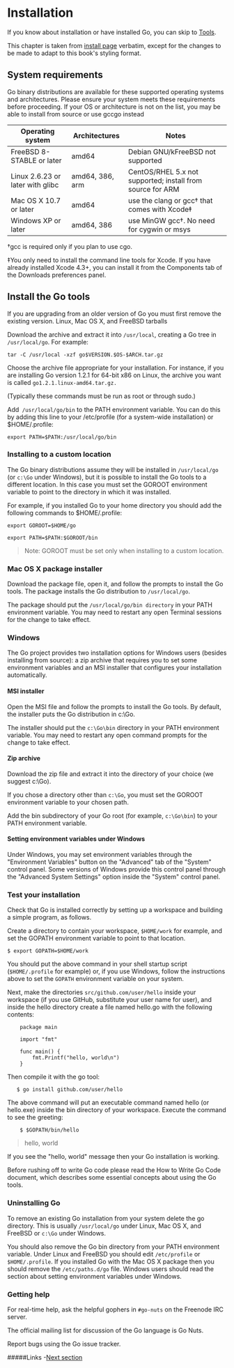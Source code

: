 # Installation
If you know about installation or have installed Go, you can skip to [Tools](0.1tools.md). 

This chapter is taken from [install page](https://golang.org/doc/install) verbatim, except for the changes to be made to adapt to this book's styling format.


## System requirements

Go binary distributions are available for these supported operating systems and architectures. Please ensure your system meets these requirements before proceeding. If your OS or architecture is not on the list, you may be able to install from source or use gccgo instead

|Operating system| Architectures|Notes |
|--|--|--|
|FreeBSD 8-STABLE or later|amd64| Debian GNU/kFreeBSD not supported|
|Linux 2.6.23 or later with glibc| amd64, 386, arm |CentOS/RHEL 5.x not supported; install from source for ARM |
|Mac OS X 10.7 or later|amd64|use the clang or gcc† that comes with Xcode‡|
|Windows XP or later|amd64, 386|use MinGW gcc†. No need for cygwin or msys|


†gcc is required only if you plan to use cgo.

‡You only need to install the command line tools for Xcode. If you have already installed Xcode 4.3+, you can
install it from the Components tab of the Downloads preferences panel.


## Install the Go tools


If you are upgrading from an older version of Go you must first remove the existing version.
Linux, Mac OS X, and FreeBSD tarballs

Download the archive and extract it into ```/usr/local```, creating a Go tree in ```/usr/local/go```. For example:

```tar -C /usr/local -xzf go$VERSION.$OS-$ARCH.tar.gz```

Choose the archive file appropriate for your installation. For instance, if you are installing Go version 1.2.1 for 64-bit x86 on Linux, the archive you want is called ```go1.2.1.linux-amd64.tar.gz.```

(Typically these commands must be run as root or through sudo.)

Add``` /usr/local/go/bin``` to the PATH environment variable. You can do this by adding this line to your /etc/profile (for a system-wide installation) or $HOME/.profile:

```export PATH=$PATH:/usr/local/go/bin```


### Installing to a custom location

The Go binary distributions assume they will be installed in ```/usr/local/go``` (or ```c:\Go``` under Windows), but it is possible to install the Go tools to a different location. In this case you must set the GOROOT environment variable to point to the directory in which it was installed.

For example, if you installed Go to your home directory you should add the following commands to $HOME/.profile:

```export GOROOT=$HOME/go```

```export PATH=$PATH:$GOROOT/bin```

>Note: GOROOT must be set only when installing to a custom location.

### Mac OS X package installer

Download the package file, open it, and follow the prompts to install the Go tools. The package installs the Go distribution to `/usr/local/go`.

The package should put the `/usr/local/go/bin directory` in your PATH environment variable. You may need to restart any open Terminal sessions for the change to take effect.

### Windows

The Go project provides two installation options for Windows users (besides installing from source): a zip archive that requires you to set some environment variables and an MSI installer that configures your installation automatically.

#### MSI installer

Open the MSI file and follow the prompts to install the Go tools. By default, the installer puts the Go distribution in c:\Go.

The installer should put the ```c:\Go\bin``` directory in your PATH environment variable. You may need to restart any open command prompts for the change to take effect.


#### Zip archive

Download the zip file and extract it into the directory of your choice (we suggest c:\Go).

If you chose a directory other than ```c:\Go```, you must set the GOROOT environment variable to your chosen path.

Add the bin subdirectory of your Go root (for example, ```c:\Go\bin```) to your PATH environment variable.

#### Setting environment variables under Windows

Under Windows, you may set environment variables through the "Environment Variables" button on the "Advanced" tab of the "System" control panel. Some versions of Windows provide this control panel through the "Advanced System Settings" option inside the "System" control panel.

### Test your installation

Check that Go is installed correctly by setting up a workspace and building a simple program, as follows.

Create a directory to contain your workspace, `$HOME/work` for example, and set the GOPATH environment variable to point to that location.

    $ export GOPATH=$HOME/work

You should put the above command in your shell startup script (`$HOME/.profile` for example) or, if you use Windows, follow the instructions above to set the ```GOPATH``` environment variable on your system.

Next, make the directories ```src/github.com/user/hello``` inside your workspace (if you use GitHub, substitute your user name for user), and inside the hello directory create a file named hello.go with the following contents:

        package main
        
        import "fmt"
        
        func main() {
            fmt.Printf("hello, world\n")
        }

Then compile it with the go tool:

       $ go install github.com/user/hello

The above command will put an executable command named hello (or hello.exe) inside the bin directory of your workspace. Execute the command to see the greeting:

        $ $GOPATH/bin/hello
>hello, world

If you see the "hello, world" message then your Go installation is working.

Before rushing off to write Go code please read the How to Write Go Code document, which describes some essential concepts about using the Go tools.

### Uninstalling Go

To remove an existing Go installation from your system delete the go directory. This is usually `/usr/local/go` under Linux, Mac OS X, and FreeBSD or `c:\Go` under Windows.

You should also remove the Go bin directory from your PATH environment variable. Under Linux and FreeBSD you should edit `/etc/profile` or `$HOME/.profile`. If you installed Go with the Mac OS X package then you should remove the `/etc/paths.d/go` file. Windows users should read the section about setting environment variables under Windows.

### Getting help

For real-time help, ask the helpful gophers in ```#go-nuts``` on the Freenode IRC server.

The official mailing list for discussion of the Go language is Go Nuts.

Report bugs using the Go issue tracker. 

#####Links
-[Next section](0.1tools.md)